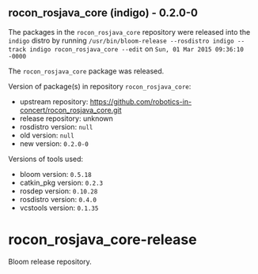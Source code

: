 ## rocon_rosjava_core (indigo) - 0.2.0-0

The packages in the `rocon_rosjava_core` repository were released into the `indigo` distro by running `/usr/bin/bloom-release --rosdistro indigo --track indigo rocon_rosjava_core --edit` on `Sun, 01 Mar 2015 09:36:10 -0000`

The `rocon_rosjava_core` package was released.

Version of package(s) in repository `rocon_rosjava_core`:
- upstream repository: https://github.com/robotics-in-concert/rocon_rosjava_core.git
- release repository: unknown
- rosdistro version: `null`
- old version: `null`
- new version: `0.2.0-0`

Versions of tools used:
- bloom version: `0.5.18`
- catkin_pkg version: `0.2.3`
- rosdep version: `0.10.28`
- rosdistro version: `0.4.0`
- vcstools version: `0.1.35`


# rocon_rosjava_core-release
Bloom release repository.
